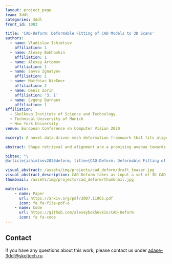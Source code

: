 ```yaml
---
layout: project_page
team: 3ddl
categories: 3ddl
front_id: 1003

title: 'CAD-Deform: Deformable Fitting of CAD Models to 3D Scans'
authors:
  - name: Vladislav Ishimtsev
    affiliation: 1
  - name: Alexey Bokhovkin
    affiliation: 1
  - name: Alexey Artemov
    affiliation: 1
  - name: Savva Ignatyev
    affiliation: 1
  - name: Matthias Nießner
    affiliation: 2
  - name: Denis Zorin
    affiliation: '3, 1'
  - name: Evgeny Burnaev
    affiliation: 1
affiliation:
  - Skolkovo Institute of Science and Technology
  - Technical University of Munich
  - New York University
venue: European Conference on Computer Vision 2020

excerpt: A novel data-driven mesh deformation framework that fits aligned 3D CAD models from a shape database to noisy and partial 3D scans. 

abstract: Shape retrieval and alignment are a promising avenue towards turning 3D scans into lightweight CAD representations that can be used for content creation such as mobile or AR/VR gaming scenarios. Unfortunately, CAD model retrieval is limited by the availability of models in standard 3D shape collections (e.g., ShapeNet). In this work, we address this shortcoming by introducing CAD-Deform, a method which obtains more accurate CAD-to-scan fits by non-rigidly deforming retrieved CAD models. Our key contribution is a new non-rigid deformation model incorporating smooth transformations and preservation of sharp features, that simultaneously achieves very tight fits from CAD models to the 3D scan and maintains the clean, high-quality surface properties of hand-modeled CAD objects. A series of thorough experiments demonstrate that our method achieves significantly tighter scan-to-CAD fits, allowing a more accurate digital replica of the scanned real-world environment while preserving important geometric features present in synthetic CAD environments.

bibtex: "\
@article{ishimtsev2020deform, title={CAD-Deform: Deformable Fitting of CAD Models to 3D Scans}, author={Ishimtsev, Vladislav and Bokhovkin, Alexey and Artemov, Alexey and Ignatyev, Savva and Niessner, Matthias and Zorin, Denis and Burnaev, Evgeny}, journal={arXiv preprint arXiv:2007.11965}, year={2020} }"

visual_abstract: /assets/img/projects/cad_deform/draft_teaser.jpg
visual_abstract_description: CAD-Deform takes as input a set of 3D CAD models aligned on a RGB-D scan (left). In order to achieve tight fits (middle), we propose a novel part-based deformation formulation that maintains the desired CAD properties such as sharp features.
thumbnail: /assets/img/projects/cad_deform/thumbnail.jpg

materials:
    - name: Paper
      url: https://arxiv.org/pdf/2007.11965.pdf
      icon: fa fa-file-pdf-o
    - name: Code
      url: https://github.com/alexeybokhovkin/CAD-Deform
      icon: fa fa-code
---
```

## Contact
If you have any questions about this work, please contact us under [adase-3ddl@skoltech.ru](mailto:adase-3ddl@skoltech.ru).
